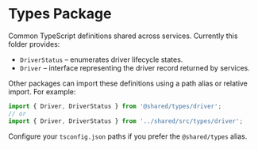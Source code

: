 # Types Package

Common TypeScript definitions shared across services. Currently this folder provides:

- `DriverStatus` – enumerates driver lifecycle states.
- `Driver` – interface representing the driver record returned by services.

Other packages can import these definitions using a path alias or relative import. For example:

```ts
import { Driver, DriverStatus } from '@shared/types/driver';
// or
import { Driver, DriverStatus } from '../shared/src/types/driver';
```

Configure your `tsconfig.json` paths if you prefer the `@shared/types` alias.

